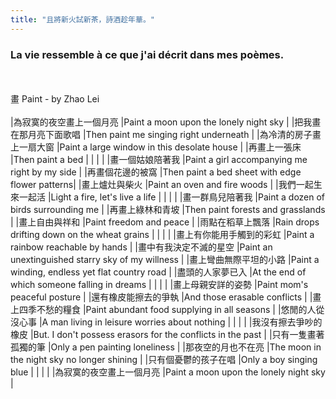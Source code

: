 ```yaml
---
title: "且將新火試新茶，詩酒趁年華。"
---
```

### La vie ressemble à ce que j'ai décrit dans mes poèmes.
<br/> 
<br/> 
畫 Paint - by Zhao Lei
<br/> 
<br/> 
|為寂寞的夜空畫上一個月亮 |Paint a moon upon the lonely night sky |
|把我畫在那月亮下面歌唱 |Then paint me singing right underneath |
|為冷清的房子畫上一扇大窗 |Paint a large window in this desolate house |
|再畫上一張床 |Then paint a bed |
| | |
|畫一個姑娘陪著我 |Paint a girl accompanying me right by my side  |
|再畫個花邊的被窩 |Then paint a bed sheet with edge flower patterns|
|畫上爐灶與柴火 |Paint an oven and fire woods |
|我們一起生來一起活 |Light a fire, let's live a life |
| | |
|畫一群鳥兒陪著我 |Paint a dozen of birds surrounding me |
|再畫上綠林和青坡 |Then paint forests and grasslands |
|畫上自由與祥和 |Paint freedom and peace |
|雨點在稻草上飄落 |Rain drops drifting down on the wheat grains |
| | |
|畫上有你能用手觸到的彩虹 |Paint a rainbow reachable by hands |
|畫中有我決定不滅的星空 |Paint an unextinguished starry sky of my willness |
|畫上彎曲無際平坦的小路 |Paint a winding, endless yet flat country road |
|盡頭的人家夢已入 |At the end of which someone falling in dreams |
| | |
|畫上母親安詳的姿勢 |Paint mom's peaceful posture |
|還有橡皮能擦去的爭執 |And those erasable conflicts |
|畫上四季不愁的糧食 |Paint abundant food supplying in all seasons |
|悠閒的人從沒心事 |A man living in leisure worries about nothing |
| | |
|我沒有擦去爭吵的橡皮 |But. I don't possess erasors for the conflicts in the past |
|只有一隻畫著孤獨的筆 |Only a pen painting loneliness |
|那夜空的月也不在亮 |The moon in the night sky no longer shining |
|只有個憂鬱的孩子在唱 |Only a boy singing blue |
| | |
|為寂寞的夜空畫上一個月亮 |Paint a moon upon the lonely night sky |
